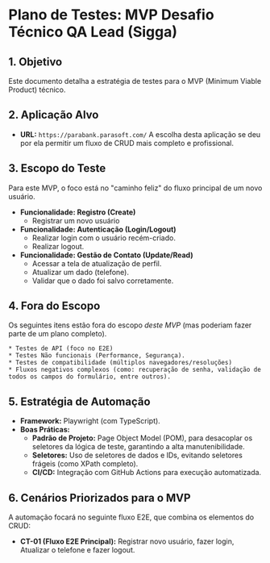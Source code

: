 # Plano de Testes: MVP Desafio Técnico QA Lead (Sigga)

## 1. Objetivo
Este documento detalha a estratégia de testes para o MVP (Minimum Viable Product) técnico.

## 2. Aplicação Alvo
* **URL:** `https://parabank.parasoft.com/`
A escolha desta aplicação se deu por ela permitir um fluxo de CRUD mais completo e profissional.

## 3. Escopo do Teste 
Para este MVP, o foco está no "caminho feliz" do fluxo principal de um novo usuário.

* **Funcionalidade: Registro (Create)**
    * Registrar um novo usuário
* **Funcionalidade: Autenticação (Login/Logout)**
    * Realizar login com o usuário recém-criado.
    * Realizar logout.
* **Funcionalidade: Gestão de Contato (Update/Read)**
    * Acessar a tela de atualização de perfil.
    * Atualizar um dado (telefone).
    * Validar que o dado foi salvo corretamente.

## 4. Fora do Escopo
Os seguintes itens estão fora do escopo *deste MVP* (mas poderiam fazer parte de um plano completo).

    * Testes de API (foco no E2E)
    * Testes Não funcionais (Performance, Segurança).
    * Testes de compatibilidade (múltiplos navegadores/resoluções)
    * Fluxos negativos complexos (como: recuperação de senha, validação de todos os campos do formulário, entre outros).

## 5. Estratégia de Automação

* **Framework:** Playwright (com TypeScript).
* **Boas Práticas:**
    * **Padrão de Projeto:** Page Object Model (POM), para desacoplar os seletores da lógica de teste, garantindo a alta manutenibilidade.
    * **Seletores:** Uso de seletores de dados e IDs, evitando seletores frágeis (como XPath completo).
    * **CI/CD:** Integração com GitHub Actions para execução automatizada.

## 6. Cenários Priorizados para o MVP
A automação focará no seguinte fluxo E2E, que combina os elementos do CRUD:

* **CT-01 (Fluxo E2E Principal):** Registrar novo usuário, fazer login, Atualizar o telefone e fazer logout.